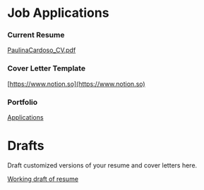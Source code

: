 # Job Applications

### Current Resume

[PaulinaCardoso_CV.pdf](Job%20Applications%204cff7019247b4d75bc7a4cb36685e3e1/PaulinaCardoso_CV.pdf)

### Cover Letter Template

[https://www.notion.so](https://www.notion.so)

### Portfolio

[]()

[Applications](Job%20Applications%204cff7019247b4d75bc7a4cb36685e3e1/Applications%203faeaa1804364aeabf8dc7dc7e7f3ed7.csv)

# Drafts

Draft customized versions of your resume and cover letters here.

[Working draft of resume](Job%20Applications%204cff7019247b4d75bc7a4cb36685e3e1/Working%20draft%20of%20resume%20ede9b7c2bfec4c3eac079f7e3e38f3c1.md)